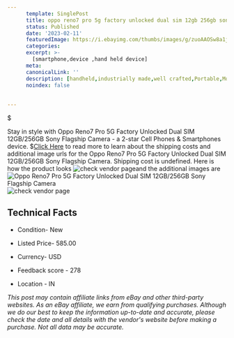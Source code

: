 ```yaml
---
      template: SinglePost
      title: oppo reno7 pro 5g factory unlocked dual sim 12gb 256gb sony flagship camera
      status: Published
      date: '2023-02-11'
      featuredImage: https://i.ebayimg.com/thumbs/images/g/zuoAAOSw8a1jjuiY/s-l225.jpg
      categories: 
      excerpt: >-
        [smartphone,device ,hand held device]
      meta:
      canonicalLink: ''
      description: [handheld,industrially made,well crafted,Portable,Mobile,Compact,Convenient,Lightweight,Maneuverable,Man-portable,Miniature,Carriable,Hand-held,Light,Holdable,Transportable,Mobile device,Pocket-sized,On-the-go,Wireless,Cordless,Compact size,Convenient size, smartphone,device ,hand held device]
      noindex: false
      
        
---
```

$

Stay in style with Oppo Reno7 Pro 5G Factory Unlocked Dual SIM 12GB/256GB Sony Flagship Camera - a 2-star Cell Phones & Smartphones device.
$[Click Here](https://www.ebay.com/itm/385277038036?hash=item59b44d0dd4%3Ag%3AzuoAAOSw8a1jjuiY&mkevt=1&mkcid=1&mkrid=711-53200-19255-0&campid=%253CePNCampaignId%253E&customid=%253CreferenceId%253E&toolid=10049) to read more to learn about the shipping costs and additional image urls for the Oppo Reno7 Pro 5G Factory Unlocked Dual SIM 12GB/256GB Sony Flagship Camera. Shipping cost is undefined. Here is how the product looks ![check vendor page](https://i.ebayimg.com/thumbs/images/g/zuoAAOSw8a1jjuiY/s-l225.jpg)and the additional images are![Oppo Reno7 Pro 5G Factory Unlocked Dual SIM 12GB/256GB Sony Flagship Camera](https://i.ebayimg.com/images/g/zuoAAOSw8a1jjuiY/s-l500.jpg)![check vendor page](https://origin-galleryplus.ebayimg.com/ws/web/385277038036_2_0_1/225x225.jpg,https://origin-galleryplus.ebayimg.com/ws/web/385277038036_3_0_1/225x225.jpg,https://origin-galleryplus.ebayimg.com/ws/web/385277038036_4_0_1/225x225.jpg)



 ## Technical Facts 



     
      

 - Condition- New 


      

 - Listed Price- 585.00 


      

 - Currency- USD 


      

 - Feedback score - 278 


      

 - Location - IN 


      
      

 *_This post may contain affiliate links from eBay and other third-party websites. As an eBay affiliate, we earn from qualifying purchases. Although we do our best to keep the information up-to-date and accurate, please check the date and all details with the vendor's website before making a purchase. Not all data may be accurate._*






